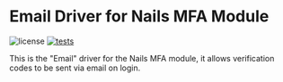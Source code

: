 # Email Driver for Nails MFA Module

![license](https://img.shields.io/badge/license-MIT-green.svg)
[![tests](https://github.com/nails/driver-multi-factor-auth-email/actions/workflows/build_and_test.yml/badge.svg )](https://github.com/nails/driver-multi-factor-auth-email/action)

This is the "Email" driver for the Nails MFA module, it allows verification codes to be sent via email on login.
